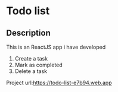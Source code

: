 # Todo list
## Description
This is an ReactJS app i have developed
1. Create a task
2. Mark as completed
3. Delete a task

Project url:https://todo-list-e7b94.web.app

